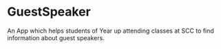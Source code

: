 # GuestSpeaker
An App which helps students of Year up attending classes at SCC to find information about guest speakers.
